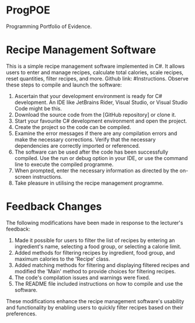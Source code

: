 # ProgPOE
Programming Portfolio of Evidence. 
# Recipe Management Software

This is a simple recipe management software implemented in C#. It allows users to enter and manage recipes, calculate total calories, scale recipes, reset quantities, filter recipes, and more.
Github link: 
#Instructions.
Observe these steps to compile and launch the software:

1. Ascertain that your development environment is ready for C# development. An IDE like JetBrains Rider, Visual Studio, or Visual Studio Code might be this.
2. Download the source code from the [GitHub repository] or clone it. 
3. Start your favourite C# development environment and open the project.
4. Create the project so the code can be compiled.
5. Examine the error messages if there are any compilation errors and make the necessary corrections. Verify that the necessary dependencies are correctly imported or referenced.
6. The software can be used after the code has been successfully compiled. Use the run or debug option in your IDE, or use the command line to execute the compiled programme.
7. When prompted, enter the necessary information as directed by the on-screen instructions.
8. Take pleasure in utilising the recipe management programme.
# Feedback Changes
The following modifications have been made in response to the lecturer's feedback:
 
1. Made it possible for users to filter the list of recipes by entering an ingredient's name, selecting a food group, or selecting a calorie limit.
2. Added methods for filtering recipes by ingredient, food group, and maximum calories to the 'Recipe' class.
3. Added matching methods for filtering and displaying filtered recipes and modified the 'Main' method to provide choices for filtering recipes.
4. The code's compilation issues and warnings were fixed.
5. The README file included instructions on how to compile and use the software.
 
These modifications enhance the recipe management software's usability and functionality by enabling users to quickly filter recipes based on their preferences. 
